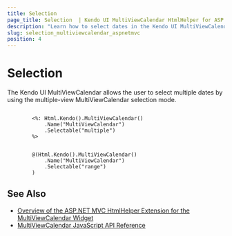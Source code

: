 ```yaml
---
title: Selection
page_title: Selection  | Kendo UI MultiViewCalendar HtmlHelper for ASP.NET MVC
description: "Learn how to select dates in the Kendo UI MultiViewCalendar widget."
slug: selection_multiviewcalendar_aspnetmvc
position: 4
---
```


# Selection

The Kendo UI MultiViewCalendar allows the user to select multiple dates by using the multiple-view MultiViewCalendar selection mode.

```ASPX

        <%: Html.Kendo().MultiViewCalendar()
            .Name("MultiViewCalendar")
            .Selectable("multiple")
        %>
```
```Razor

        @(Html.Kendo().MultiViewCalendar()
            .Name("MultiViewCalendar")
            .Selectable("range")
        )
```

## See Also

* [Overview of the ASP.NET MVC HtmlHelper Extension for the MultiViewCalendar Widget](/helpers/multiviewcalendar/overview)
* [MultiViewCalendar JavaScript API Reference](http://docs.telerik.com/kendo-ui/api/javascript/ui/multiviewcalendar)
